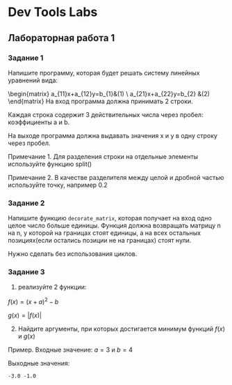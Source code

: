 Dev Tools Labs
========================
Лабораторная работа 1
-------------------------
### Задание 1 ###
Напишите программу, которая будет решать систему линейных уравнений вида:

\begin{matrix} a_{11}x+a_{12}y=b_{1}&(1) \\ a_{21}x+a_{22}y=b_{2} &(2) \end{matrix}
На вход программа должна принимать 2 строки.

Каждая строка содержит 3 действительных числа через пробел: коэффициенты a и b.

На выходе программа должна выдавать значения x и y в одну строку через пробел.
 

Примечание 1. Для разделения строки на отдельные элементы используйте функцию split()

Примечание 2. В качестве разделителя между целой и дробной частью используйте точку, например 0.2

### Задание 2 ###
Напишите функцию `decorate_matrix`, которая получает на вход одно целое число больше единицы. Функция должна возвращать матрицу n на n, у которой на границах стоят единицы, а на всех остальных позициях(если остались позиции не на границах) стоят нули.

Нужно сделать без использования  циклов.

### Задание 3 ###
1) реализуйте 2 функции:

$f(x) = (x+a)^2 - b$ 

$g(x) = |f(x)|$

2) Найдите аргументы, при которых достигается минимум функций $f(x)$ и $g(x)$

Пример. 
Входные значение: $a=3$ и $b=4$

Выходные значения:

`-3.0 -1.0`
